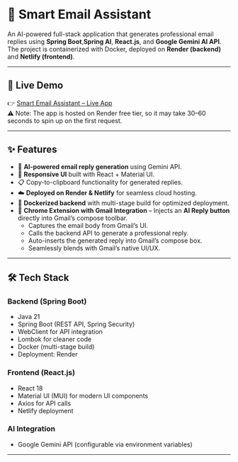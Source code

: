 # 📧 Smart Email Assistant  

An AI-powered full-stack application that generates professional email replies using **Spring Boot**,**Spring AI**, **React.js**, and **Google Gemini AI API**.  
The project is containerized with Docker, deployed on **Render (backend)** and **Netlify (frontend)**.  

---

## 🚀 Live Demo  
👉 [Smart Email Assistant – Live App](https://graceful-taiyaki-d75bd0.netlify.app)  
⚠️ Note: The app is hosted on Render free tier, so it may take 30–60 seconds to spin up on the first request.


---

## ✨ Features    
- 🤖 **AI-powered email reply generation** using Gemini API.  
- 🎨 **Responsive UI** built with React + Material UI.  
- 📋 Copy-to-clipboard functionality for generated replies.  
- ☁️ **Deployed on Render & Netlify** for seamless cloud hosting.  
- 🐳 **Dockerized backend** with multi-stage build for optimized deployment.
- 🧩 **Chrome Extension with Gmail Integration** – Injects an **AI Reply button** directly into Gmail’s compose toolbar.  
   - Captures the email body from Gmail’s UI.  
   - Calls the backend API to generate a professional reply.  
   - Auto-inserts the generated reply into Gmail’s compose box.  
   - Seamlessly blends with Gmail’s native UI/UX.  


---

## 🛠️ Tech Stack  

### Backend (Spring Boot)  
- Java 21  
- Spring Boot (REST API, Spring Security)  
- WebClient for API integration  
- Lombok for cleaner code  
- Docker (multi-stage build)  
- Deployment: Render  

### Frontend (React.js)  
- React 18  
- Material UI (MUI) for modern UI components  
- Axios for API calls  
- Netlify deployment  

### AI Integration  
- Google Gemini API (configurable via environment variables)  

---
